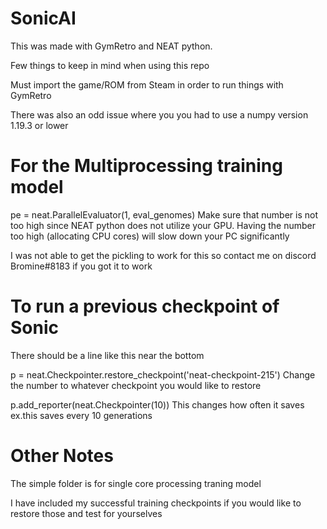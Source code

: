 # SonicAI

This was made with GymRetro and NEAT python. 

Few things to keep in mind when using this repo

Must import the game/ROM from Steam in order to run things with GymRetro

There was also an odd issue where you you had to use a numpy version 1.19.3 or lower 

# For the Multiprocessing training model

pe = neat.ParallelEvaluator(1, eval_genomes)
Make sure that number is not too high since NEAT python does not utilize your GPU. Having the number too high (allocating CPU cores) will slow down your PC significantly 

I was not able to get the pickling to work for this so contact me on discord Bromine#8183 if you got it to work

# To run a previous checkpoint of Sonic
There should be a line like this near the bottom

p = neat.Checkpointer.restore_checkpoint('neat-checkpoint-215')
Change the number to whatever checkpoint you would like to restore 

p.add_reporter(neat.Checkpointer(10))
This changes how often it saves ex.this saves every 10 generations


# Other Notes
The simple folder is for single core processing traning model

I have included my successful training checkpoints if you would like to restore those and test for yourselves
